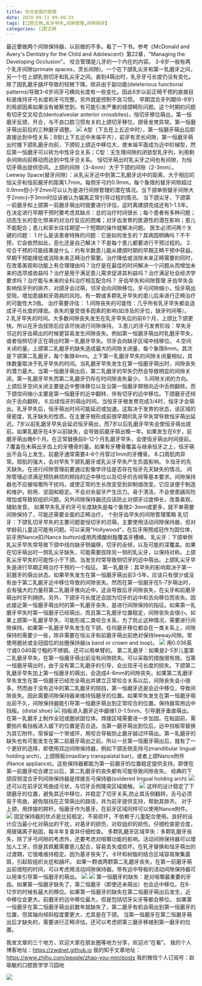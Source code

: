 ```yaml
---
title: 咬合发展的管理
date: 2020-09-11 09:49:33
tags: [口腔正畸,乳牙早失,间隙管理,间隙保持]
categories: 口腔正畸
---
```

最近要做两个间隙保持器，以前做的不多。看了一下书。参考《McDonald and Avery's Dentistry for the Child and Adolescent》第22章，"Managing the Developing Occlusion"。
咬合管理是儿牙的一个内在的内容。
3-6岁一般有两个乳牙间隙(primate spaces，灵长间隙)，一个在下颌乳尖牙和第一乳磨牙之间，另一个在上颌乳侧切牙和乳尖牙之间。直到4萌出时，乳牙牙弓长度仍没有变化。除了因乳磨牙龋坏导致的轻微下降。除非由于副功能(deleterious functional patterns)导致3-6岁间牙弓横向长度有一些变化。因此6岁以前正畸干预的直接目标是维持牙弓长度和牙弓完整。另外就是控制不良习惯。
早期混合牙列期(6-9岁)的局部因素如果没有被察觉到，有可能引发严重的错颌畸形问题。这个时期的问题有切牙交叉咬合(dentoalveolar anterior crossbites)，恒切牙移位萌出，第一恒磨牙反颌，开合，与不良口腔习惯有关的上颌切牙移位，颌骨发育异常。第一恒磨牙萌出前后的三种磨牙调整。
![](https://zymblog-1258069789.cos.ap-chengdu.myqcloud.com/blog0224-bitemanage/01.png)
A型（下五在上五近中时），第一恒磨牙萌出后即直接达到中性关系；B型(上下五远中末端平齐），前牙有灵长间隙，第一恒磨牙萌出时推下颌乳磨牙向前，下颌较上颌近中移位大，使末端平面成为近中阶梯型，然后第一恒磨牙可以转为中性牙合关系；C型：无生理间隙的闭锁型乳牙列，利用剩余间隙向前移动而达到中性牙合关系。
恒切牙萌出时乳尖牙之间也有间隙，为恒切牙萌出提供空间。上颌的间隙（3-4mm）大于下颌的间隙（2-3mm）。
Leeway Space(替牙间隙）：从乳尖牙近中到第二乳磨牙远中的距离，大于相应的恒尖牙和恒前磨牙的距离1.7mm。每侧牙弓约0.9mm。每个象限的替牙间隙超过0.9mm但小于2mm可以认为是进行间隙管理的潜在情况。当下颌单侧替牙间隙大于2mm小于3mm时应该被认为偏离正常引导过程的情况。
当下颌尖牙，下颌第一前磨牙和上颌第一前磨牙萌出时就要进行评估，这时离建颌完成还有1-1.5年。
在决定进行早期干预时要考虑其缺点：总的治疗时间很长；每个患者有多种问题；动态生长的变化带来的对治疗反应的困难；对牙齿发育的医源性的潜在影响；患儿不能配合；患儿和家长往往期望一个短期的操作就解决问题。
医生必须问两个关键的问题：
1.什么是该患者特殊的问题：它是如何发生的？其病因明确吗？不干预，它会依然如此，恶化还是自己解决？不是每个患儿都要进行干预过程的。
2.咬合干预的可能结果是什么：约有半数患儿能从建颌时期的早期正畸干预中获益。早期干预能降低或消除未来正畸治疗需要。治疗降低或消除未来正畸需要的同时，在改善美观和功能上有合理理由吗？治疗是在最佳的时间解决一个问题从而增加未来的选项或收益吗？治疗是用于满足患儿需求促进其利益吗？治疗满足社会经济学要求吗？治疗能与未来的全科治疗相互配合吗？
牙齿早失和间隙管理
牙齿早失会影响恒牙列的排齐，对颌牙会过萌，邻牙会向间隙移位。牙弓间隙缩小，恒牙萌出受阻，增加患龋和牙周病的风险。有一颗或多颗乳牙早失的患儿后来进行正畸治疗的可能性大3倍。
治疗需要评估：
1.间隙丧失的可能性：几乎所有乳牙早失都会造成牙弓长度的降低。丧失的量受很多因素的影响(如涉及的牙位，缺牙时间等）。
2.乳牙早失的时间。大多数间隙丧失发生在乳牙早失后的前6个月，上颌比下颌更快。所以在牙齿拔除后应该尽快进行间隙保持。
3.患儿的牙弓发育阶段：早失牙邻近的牙齿萌出的时候更容易发生间隙丧失。例如第一恒磨牙萌出时乳磨牙早失，或者恒侧切牙正在萌出时第一乳磨牙早失。邻牙会向缺牙区域中线移位。
4.空间关闭的量。上颌第二乳磨牙的缺失造成最大的间隙关闭量，每个象限8mm。其次是下颌第二乳磨牙，每个象限4mm。上下第一乳磨牙早失的间隙关闭量相似，具体数量取决于乳牙早失的时间。当乳磨牙早失发生在第一恒磨牙萌出时，间隙丧失的潜力最大。当第一恒磨牙萌出后，第二乳磨牙的早失仍然会导致明显的间隙关闭。第一乳磨牙早失而第二乳磨牙仍存在时间隙丧失最少。
5.间隙关闭的方向。上颌后牙空间关闭主要是近中整体移位以及沿第一恒磨牙腭根向近中舌侧翻转。而下颌空间缩小主要是第一恒磨牙的近中翻转，伴有切牙的远中移位。下颌磨牙还倾向于舌向翻转。
6.后续恒牙的萌出时间。当恒牙牙根发育完成3/4时，恒牙才会萌出。乳牙早失后，恒牙萌出时间可能延迟或加速。这取决于发育的状态，该区域的骨密度，乳牙缺失的性质。在主要牙根形成前很早期的乳牙早失常导致恒牙萌出延迟。7岁以前乳磨牙早失会延迟恒牙萌出，而7岁以后乳磨牙早失会使恒牙萌出提前。如果乳磨牙在4岁以前缺失，会导致前磨牙萌出晚一年。如果发生在6岁，前磨牙萌出晚6个月。在正常替换前6-12个月乳磨牙早失，会使恒牙萌出时间提前。
7.覆盖在未萌出牙齿上的牙槽骨的量。如果有牙槽骨覆盖与继承恒牙之上，恒牙萌出不会马上发生。前磨牙通常需要4-6个月穿过1mm的牙槽骨。
8.口周肌肉异常。颏肌的强大，会对早失下颌乳磨牙或乳尖牙早失产生负面影响。
9.恒牙的先天缺失。在进行间隙管理前要通过影像学评估是否存在恒牙先天缺失的情况。
间隙管理必须满足预防麻烦的颊段的近中移位以及切牙的舌倾等基本要求。间隙保持器也不应被咀嚼所干扰吗，或使正常的生长改变受到抑制或改变。它应该便于制造和维护。耐用、坚固和稳定。不会对余留牙产生压力。易于清洁，不会使患龋风险增加或导致软组织问题。另外间隙保持器还应该防止对颌牙过度伸长，改善美观，辅助发音。
如果早失乳牙的牙弓长度缺失是每个象限2-3mm或更多，就不单需要间隙保持了，可能还需要全面的正畸治疗。
个别牙齿早失的间隙管理策略
乳切牙：下颌乳切牙早失的主要问题是恒切牙的迟萌。主要使用活动间隙保持器，但对学龄前儿童这可能有问题。可以采用"Hollywood"，在后牙用预成冠作为固位体，前牙用Nance扣(Nance button)或用丙烯酸树脂覆盖牙槽嵴。
乳尖牙：下颌单侧乳尖牙早失常导致下颌中线向缺牙侧偏移，切牙的舌倾，以及可能的深覆盖。如果在切牙萌出时一侧乳尖牙缺失，可能需要拔除另一侧的乳尖牙，以保持对称。上颌乳尖牙早失的可能性小于下颌。当发生时常导致侧切牙的远中萌出。上颌乳尖牙早失是进行早期正畸治疗干预的一个指征。
第一乳磨牙：其早失的影响取决于第一前磨牙的萌出状态。如果早失发生在第一恒磨牙萌出前3-5年，应该只有很少或没有由于第二乳磨牙近中移位导致的间隙丧失。然而在第一恒磨牙在5-7岁萌出时，会有强大的力量将第二乳磨牙推向近中。这会导致后牙间隙丧失，在尖牙和前磨牙萌出时牙列拥挤。另外，下颌牙弓长度还会因为切牙的远中和舌向移位而丧失。因此接近第一恒磨牙萌出时的第一乳磨牙丧失，是进行间隙保持的指征。如果第一乳磨牙早失时第一恒磨牙已经萌出，而且第二乳磨牙位置稳定，间隙丧失会很小。如果上颌第一乳磨牙早失，可能形成二类咬合关系，为了防止这种情况，需要进行间隙保持。如果第一乳磨牙早失发生在下颌，任何磨牙移位都会在一类关系上，间隙保持的需要少一些，除非需要在恒尖牙和前磨牙萌出前绝对保持leeway间隙。常使用圈状或全冠固位的丝圈保持器(a band or crown and loop)。
![](https://zymblog-1258069789.cos.ap-chengdu.myqcloud.com/blog0224-bitemanage/02.png)
用0.036英寸或0.040英寸粗的不锈钢。还可以用单臂的。
第二乳磨牙：如果是2-5岁儿童第二乳磨牙早失，在第一恒磨牙萌出前没有间隙损失。可以采取的措施很有限。当第一恒磨牙萌出时，由于没有第二乳磨牙的引导，会出现牙弓长度的损失。下颌第二乳磨牙早失加上第一恒磨牙的萌出，会造成4-6mm的间隙丧失。如果第二乳磨牙早失发生在第一恒磨牙已经完全萌出并建立正常咬合关系以后，间隙丧失会小很多。然而由于没有近中的第二乳磨牙的阻挡，第一恒磨牙还是会近中移位，导致间隙丧失。因此需要间隙保持器来维持恒磨牙的位置。如果早失发生在第一恒磨牙萌出前不久，间隙保持器能引导第一恒磨牙萌出到正常咬合的位置。保持器常用远中挡板。(distal shoe)
![](https://zymblog-1258069789.cos.ap-chengdu.myqcloud.com/blog0224-bitemanage/03.png)
挡板进入磨牙近中龈缘1.0-1.5mm，引导磨牙垂直萌出。在第一乳磨牙上制作全冠或圈状固位体。焊接区域需要进一步加固。在粘固前，需要拍片看挡板进入龈下的位置是否合适。当第一磨牙萌出到位后，远中挡板常替换为其它附件。常保留一个带或环，用咬合导板防止磨牙越过环萌出。第一乳磨牙的缺失也有可能发生在第二前磨牙萌出之前。所以一旦第一恒磨牙萌出后，就有了一个更好的选择，即使用双边间隙保持器，例如下颌舌侧支持弓(mandibular lingual holding arch)，上颌腭板(maxillary transpalatal bar)，或者上颌Nance附件(Nance appliance)。这些保持器都能为第一前磨牙的位置稳定提供支持。即使在第一前磨牙咬合建立以后，第二乳磨牙的丧失都有可能导致间隙丧失。
经典的下颌双侧混合牙列间隙保持器是焊接舌弓保持器(soldered lingual holding arch)
![](https://zymblog-1258069789.cos.ap-chengdu.myqcloud.com/blog0224-bitemanage/04.png)
还可以在前牙区弯曲成弓状，与切牙舌侧隆突区域接触。
![](https://zymblog-1258069789.cos.ap-chengdu.myqcloud.com/blog0224-bitemanage/05.png)
这样的设计稳定了下颌磨牙的位置，避免其近中移位，并稳定了切牙关系,防止其舌侧翻转。舌弓必须易于弯曲，避免阻挡在正常萌出的路径，并为前牙提供支持，帮助其排齐。
对于上颌，用焊接的腭杆。恒磨牙作为基牙。在前牙区域同样可以使用Nance附件。
![](https://zymblog-1258069789.cos.ap-chengdu.myqcloud.com/blog0224-bitemanage/06.png)
固定保持器的优点是比较稳定，不易损坏，不依赖于儿童配合使用。良好的设计应当最小化对萌出的干扰，对基牙的损伤，对软组织的损伤。仔细检查密合度，用玻璃离子粘固，每半年复查并仔细检查。
多颗乳磨牙区域早失：多颗乳磨牙丧失，除了牙弓间隙的考虑外，还要考虑对咀嚼功能的影响。活动间隙保持器可以增加人工牙。但是其佩戴需要患儿配合，容易丢失或损坏。在乳牙替换和恒牙萌出的过渡期，它很难维持稳定。因为基牙丧失了。卡环和树脂的结合区域容易聚集菌斑，引起软组织炎症和龋坏。
如果一颗或两颗第二乳磨牙丧失，在第一前磨牙萌出前很短的时间，可以考虑用活动间隙保持器。带有远中导板的活动间隙保持器可以用来引导第一恒磨牙的萌出。
![](https://zymblog-1258069789.cos.ap-chengdu.myqcloud.com/blog0224-bitemanage/07.png)
![](https://zymblog-1258069789.cos.ap-chengdu.myqcloud.com/blog0224-bitemanage/08.png)
第一恒磨牙的缺失：是对咀嚼最重要的牙齿。如果第一恒磨牙缺失了，第二恒磨牙（即使还未萌出）也会近中移位。在8-12岁的时候有最大的移位。如果第一恒磨牙的缺失在第二恒磨牙萌出后发生，近中移位会更大。前磨牙的远中移位最大，但是包括切牙尖牙等都会移位。
如果第一恒磨牙在第二恒磨牙萌出前数年就缺失了，第二磨牙有机会萌出到第一恒磨牙的位置，但其轴向倾斜程度要更大，尤其是在下颌。
当第一恒磨牙在第二恒磨牙萌出后才缺失的，需要进行正畸评估。还可以考虑把第三磨牙移植到第一磨牙的位置。




我发文章的三个地方，欢迎大家在朋友圈等地方分享，欢迎点“在看”。
我的个人博客地址：https://zwdnet.github.io
我的知乎文章地址： https://www.zhihu.com/people/zhao-you-min/posts
我的微信个人订阅号：赵瑜敏的口腔医学学习园地


![](https://zymblog-1258069789.cos.ap-chengdu.myqcloud.com/other/wx.jpg)